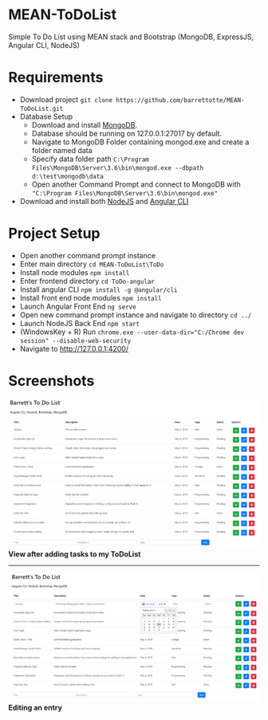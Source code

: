 # MEAN-ToDoList
Simple To Do List using MEAN stack and Bootstrap (MongoDB, ExpressJS, Angular CLI, NodeJS)

# Requirements
* Download project  ```git clone https://github.com/barrettotte/MEAN-ToDoList.git```
* Database Setup 
  * Download and install [MongoDB](https://www.mongodb.com/download-center#community).
  * Database should be running on 127.0.0.1:27017 by default.
  * Navigate to MongoDB Folder containing mongod.exe and create a folder named data
  * Specify data folder path ```C:\Program Files\MongoDB\Server\3.6\bin\mongod.exe --dbpath d:\test\mongodb\data```
  * Open another Command Prompt and connect to MongoDB with ```"C:\Program Files\MongoDB\Server\3.6\bin\mongod.exe"```
* Download and install both [NodeJS](https://nodejs.org/en/download/) and [Angular CLI](https://cli.angular.io/)

# Project Setup
* Open another command prompt instance
* Enter main directory  ```cd MEAN-ToDoList\ToDo```
* Install node modules ```npm install```
* Enter frontend directory ```cd ToDo-angular```
* Install angular CLI ```npm install -g @angular/cli```
* Install front end node modules ```npm install```
* Launch Angular Front End ```ng serve```
* Open new command prompt instance and navigate to directory ```cd ../```
* Launch NodeJS Back End ```npm start```
* (WindowsKey + R) Run ```chrome.exe --user-data-dir="C:/Chrome dev session" --disable-web-security```
* Navigate to http://127.0.0.1:4200/

# Screenshots
![Screenshot-01](https://github.com/barrettotte/MEAN-ToDoList/blob/master/Screenshot-01-List-View.PNG)
**View after adding tasks to my ToDoList**
** **
![Screenshot-02](https://github.com/barrettotte/MEAN-ToDoList/blob/master/Screenshot-02-Edit-View.PNG)
**Editing an entry**
